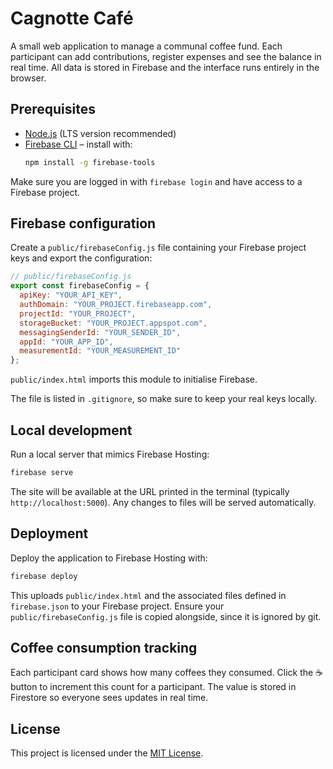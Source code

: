 # Cagnotte Café

A small web application to manage a communal coffee fund. Each participant can add contributions, register expenses and see the balance in real time. All data is stored in Firebase and the interface runs entirely in the browser.

## Prerequisites

- [Node.js](https://nodejs.org/) (LTS version recommended)
- [Firebase CLI](https://firebase.google.com/docs/cli) – install with:
  ```bash
  npm install -g firebase-tools
  ```

Make sure you are logged in with `firebase login` and have access to a Firebase project.

## Firebase configuration

Create a `public/firebaseConfig.js` file containing your Firebase project keys and export the configuration:

```javascript
// public/firebaseConfig.js
export const firebaseConfig = {
  apiKey: "YOUR_API_KEY",
  authDomain: "YOUR_PROJECT.firebaseapp.com",
  projectId: "YOUR_PROJECT",
  storageBucket: "YOUR_PROJECT.appspot.com",
  messagingSenderId: "YOUR_SENDER_ID",
  appId: "YOUR_APP_ID",
  measurementId: "YOUR_MEASUREMENT_ID"
};
```

`public/index.html` imports this module to initialise Firebase.

The file is listed in `.gitignore`, so make sure to keep your real keys locally.

## Local development

Run a local server that mimics Firebase Hosting:

```bash
firebase serve
```

The site will be available at the URL printed in the terminal (typically `http://localhost:5000`). Any changes to files will be served automatically.

## Deployment

Deploy the application to Firebase Hosting with:

```bash
firebase deploy
```

This uploads `public/index.html` and the associated files defined in `firebase.json` to your Firebase project.
Ensure your `public/firebaseConfig.js` file is copied alongside, since it is ignored by git.

## Coffee consumption tracking

Each participant card shows how many coffees they consumed. Click the ☕ button to increment this count for a participant. The value is stored in Firestore so everyone sees updates in real time.

## License

This project is licensed under the [MIT License](LICENSE).

